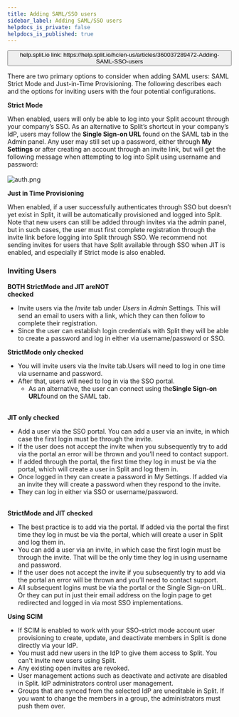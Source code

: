 ```yaml
---
title: Adding SAML/SSO users
sidebar_label: Adding SAML/SSO users
helpdocs_is_private: false
helpdocs_is_published: true
---
```


<p>
  <button style={{borderRadius:'8px', border:'1px', fontFamily:'Courier New', fontWeight:'800', textAlign:'left'}}> help.split.io link: https://help.split.io/hc/en-us/articles/360037289472-Adding-SAML-SSO-users </button>
</p>

<p>
  There are two primary options to consider when adding SAML users: SAML Strict Mode and Just-in-Time Provisioning. The following describes each and the options for inviting users with the four potential configurations.
</p>
<p>
  <strong>Strict Mode</strong>
</p>
<p>
  When enabled, users will only be able to log into your Split account through your company’s SSO. As an alternative to Split’s shortcut in your company’s IdP, users may follow the <strong>Single Sign-on URL</strong> found on the SAML tab in the Admin panel. Any user may still set up a password, either through <strong>My Settings</strong> or after creating an account through an invite link, but will get the following message when attempting to log into Split using username and password:<br /><br /><img src="https://help.split.io/hc/article_attachments/15625329902605" alt="auth.png" /><br />
</p>
<p>
  <strong>Just in Time Provisioning</strong>
</p>
<p>
  When enabled, if a user successfully authenticates through SSO but doesn’t yet exist in Split, it will be automatically provisioned and logged into Split. Note that new users can still be added through invites via the admin panel, but in such cases, the user must first complete registration through the invite link before logging into Split through SSO. We recommend not sending invites for users that have Split available through SSO when JIT is enabled, and especially if Strict mode is also enabled.
</p>
<h3 id="h_01HY0ZKT7G08ZH1WPERJXMKHFK">
  <strong>Inviting Users</strong>
</h3>
<p>
  <strong>BOTH StrictMode and JIT areNOT<br />checked</strong>
</p>
<ul>
  <li>
    Invite users via the <em>Invite</em> tab under <em>Users</em> in <em>Admin</em> Settings. This will send an email to users with a link, which they can then follow to complete their registration.
  </li>
  <li>
    Since the user can establish login credentials with Split they will be able to create a password and log in either via username/password or SSO.
  </li>
</ul>
<p>
  <strong>StrictMode only checked</strong> 
</p>
<ul>
  <li>
    You will invite users via the Invite tab.Users will need to log in one time via username and password. 
  </li>
  <li>
    After that, users will need to log in via the SSO portal. 
    <ul>
      <li>
        As an alternative, the user can connect using the<strong>Single Sign-on URL</strong>found
        on the SAML tab.
      </li>
    </ul>
  </li>
</ul>
<p>
  <strong><br />JIT only checked</strong>
</p>
<ul>
  <li>
    Add a user via the SSO portal. You can add a user via an invite, in which case the first login must be through the invite. 
  </li>
  <li>
    If the user does not accept the invite when you subsequently try to add via the portal an error will be thrown and you’ll need to contact support. 
  </li>
  <li>
    If added through the portal, the first time they log in must be via the portal, which will create a user in Split and log them in. 
  </li>
  <li>
    Once logged in they can create a password in My Settings. If added via an invite they will create a password when they respond to the invite. 
  </li>
  <li>
    They can log in either via SSO or username/password.
  </li>
</ul>
<p>
  <strong><br />StrictMode and JIT checked</strong>
</p>
<ul>
  <li>
    The best practice is to add via the portal. If added via the portal the first time they log in must be via the portal, which will create a user in Split and log them in. 
  </li>
  <li>
    You can add a user via an invite, in which case the first login must be through the invite. That will be the only time they log in using username and password. 
  </li>
  <li>
    If the user does not accept the invite if you subsequently try to add via the portal an error will be thrown and you’ll need to contact support. 
  </li>
  <li>
    All subsequent logins must be via the portal or the Single Sign-on URL. Or they can put in just their email address on the login page to get redirected and logged in via most SSO implementations.
  </li>
</ul>
<p>
  <strong>Using SCIM</strong>
</p>
<ul>
  <li>
    If SCIM is enabled to work with your SSO-strict mode account user provisioning
    to create, update, and deactivate members in Split is done directly via your
    IdP.
  </li>
  <li>
    You must add new users in the IdP to give them access to Split. You can't
    invite new users using Split.
  </li>
  <li>Any existing open invites are revoked.</li>
  <li>
    User management actions such as deactivate and activate are disabled in Split.
    IdP administrators control user management.
  </li>
  <li>
    Groups that are synced from the selected IdP are uneditable in Split. If
    you want to change the members in a group, the administrators must push them
    over.
  </li>
</ul>